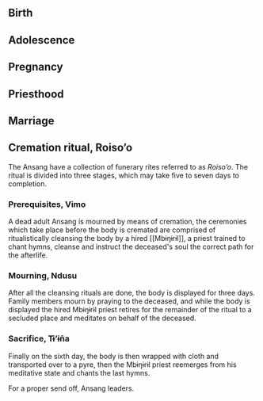 ## Birth 

## Adolescence

## Pregnancy



## Priesthood

## Marriage


## Cremation ritual, Roisoʼo
The Ansang have a collection of funerary rites referred to as *Roisoʼo*. The ritual is divided into three stages, which may take five to seven days to completion. 
### Prerequisites, Vimo
A dead adult Ansang is mourned by means of cremation, the ceremonies which take place before the body is cremated are comprised of ritualistically cleansing the body by a hired [[Mbɨŋɨrɨl]], a priest trained to chant hymns, cleanse and instruct the deceased's soul the correct path for the afterlife. 
### Mourning, Ndusu
After all the cleansing rituals are done, the body is displayed for three days. Family members mourn  by praying to the deceased, and while the body is displayed the hired Mbɨŋɨrɨl priest retires for the remainder of the ritual to a secluded place and meditates on behalf of the deceased. 
### Sacrifice, Tɨʼɨña
Finally on the sixth day, the body is then wrapped with cloth and transported over to a pyre, then the Mbɨŋɨrɨl priest reemerges from his meditative state and chants the last hymns.



For a proper send off, Ansang leaders.

